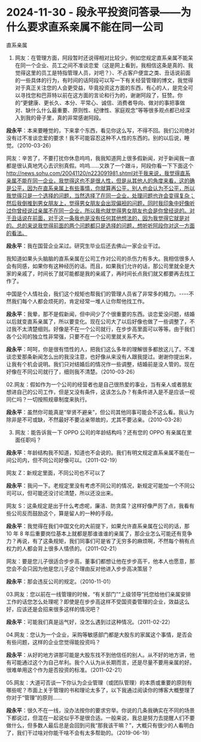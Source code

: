 # 2024-11-30 - 段永平投资问答录——为什么要求直系亲属不能在同一公司

直系亲属 

01. 网友：在管理方面，阿段暂时还说得相对比较少。例如您规定直系亲属不能呆在同一个企业、员工之间不准谈恋爱（这是网上看到，我相信这条是真的、我觉得这里的员工是特指管理人员，对吧？）、不占客户便宜之类、丑话说前面的一些具体的行为，有时间的话阿段可以写一下有关经营管理的博文，我觉得对于真正关注您的人会更受益，毕竟投资这方面的东西，有心的人，是完全可以寻找您和巴菲特以前在这方面的言论和行为的，谢谢阿段了，狂赞。你的“更健康、更长久、本分、平常心、诚信、消费者导向、做对的事把事做对、缺什么什么最重要、原则性、纪律性、家庭观念”等等很多观点都已经深入到我的骨子里，真的非常感谢阿段。 

**段永平**：本来要睡觉的，下来拿个东西，看见你这么写，不得不回。我们公司绝对没有过不准谈恋爱的要求！我不可能容忍这种不人性的东西的。别的以后说，睡觉。（2010-03-26）

网友：辛苦了，不要打扰你休息呜呜，我我知道网上很多假新闻，对于新闻我一直都是很认真地凭心去识别真假。呜呜……又跌了一个跟斗，阿段你看一下下面这个 http://news.sohu.com/20041120/n223091981.shtml对于我来说，我觉得直系亲属不能在同一企业，我觉得这也不是很人性，但是从其他人的角度来看，这的确是公平，因为在直系亲属上有些事情，你就算再公平，别人也会认为不公平，所以我觉得只是一个选择的问题，当然选择了在同一企业，处理问题也许会变得复杂；然后我倒推到男女朋友上，觉得男女朋友会出现偏袒的问题，同时我印象中好像听过你曾经说过亲属不在同一企业，所以我也就觉得男女朋友也会是你曾经说的。对于丑话说在前面，对于这一条我也是没有任何其他想法的，因为我觉得它就是对的。总的来说我觉得前面的两个问题都只是选择的问题，想听听阿段你对这一方面的看法。

**段永平**：我在国营企业呆过。研究生毕业后还去佛山一家企业干过。

我知道如果头头脑脑的直系亲属在公司工作对公司的杀伤力有多大。我相信很多人会有同感，如果你有这种经历的话。而且，如果我们允许的话，那公司里就全是大家的亲戚了，时间长了就可能都是我的亲戚了，再时间长点我们就又都要再去找工作了。

中国是个人情社会，我们这个规矩也帮我们的管理人员省了非常多的精力。----不然我们每个人都会烦死的，肯定经常一堆人让你帮他找工作。

**段永平**：我晕，那不是假新闻，但中间少了个很重要的东西。谈恋爱没问题，结婚以后就变直系亲属了，所以要变化。现在公司大了以后好像也做了一些调整了，不过我不太清楚细则。好像是不在一个公司就行，在步步高里面可以等等。由于我们各个公司的独立性非常强，只要不在一个公司里就关系不大。

**段永平**：呵呵，你是很有悟性的人，把我们这么多年的理解很多都放这儿了。不准谈恋爱那条新闻怎么出的我没注意，也好像从来没有人跟我提过。谢谢你提出来，让我有个机会说明。我们只对结婚后的情况作一些调整，结婚前是没人管的。现在好像在不同公司就行了，细则我不清楚。（2010-03-26）

02.网友：假如作为一个公司的经营者也是自己很热爱的事业，当有亲人或者朋友想进自己的公司工作，但是又没有条件，这该怎么办？有条件进入是不是应该一视同仁吗？一切按照规章制度来执行。

**段永平**：虽然你可能真是“举贤不避亲”，但公司其他同事可能会不这么看。我认为除非是不可或缺，不然最好不要沾亲带故的，尤其不要沾亲。（2010-03-28）

03. 网友：能告诉我一下 OPPO 公司的年龄结构吗？还有您的 OPPO 有亲属在里面任职吗？

**段永平**：年龄结构我不知道，知道也不会说的。我们有明文规定直系亲属不能在一间公司内，但不同公司好像可以。（2011-02-19）

网友 Z：新规定里面，不同公司也不可以了

**段永平**：我问一下。老规定里没有考虑不同公司的情况，新规定可能加一个不同公司可以，但可能还没讨论清楚，所以还没出来。

网友 S：这条规定是出于什么考虑呢，廉洁、防贪腐？这样好像严厉了点，我看有些公司反而鼓励这个，算是留人的一种的手段。

**段永平**：我觉得在我们中国文化的大前提下，如果允许直系亲属在公司的话，那10 年 8 年后重要岗位基本上就都是那谁谁谁的亲属了，那企业怎么可能还有竞争力？再说，有了这条规矩，我们同事们可是省了无穷多的麻烦啊，不然每个稍有点权力的人都会背上很多人情债的。（2011-02-21）

网友：要是您儿子很适合步步高，董事们都想让他在步步高干，他本人也愿意，那您会不会只因为他是您儿子这个理由反对他进入步步高决策层？

**段永平**：那会违反公司的规定。（2010-11-01）

03.网友：您以前在一线管理的时候，“有关部门”“上级领导”托您给他们亲属安排工作的话您怎么处理呢？即使是在步步高这样不受国资委管理的企业，效益这么好，应该还是会招来很多这样的情况吧？

**段永平**：可能我们真是运气好，没怎么遇到过这种情况。（2011-02-22）

04.网友：您认为一个企业，采购等敏感部门都是大股东的家属这个事情，是否会有些问题，这样的企业您觉得能投资吗？

**段永平**：从好的地方讲那可能是大股东找不到他信任的别人。从不好的地方讲，他有可能通过这个为自己牟利。我个人认为从长期而言，还是尽量不要用亲属的好。很难单用这个作为是否投资的标准。（2011-02-21）

05.网友：大道可否谈一下你认为企业管理（或团队管理）的本质或重要的原则有哪些呢？市面上关于管理的书和理论太多了，以下我通过阅读你的博客大概整理了你对于“管理”的原则……

**段永平**：很久不在一线，没办法按你的要求穷举。你说的几条我确实在不同的场景下都说过，但混在一起说似乎不是很合适。一般来说，我总是努力去提醒人们不要做什么，但多数人最后总是会回到问我“那我该干嘛？”，大概只有很少的人看明白了，我们干过啥对你能干啥不会有太多帮助的。（2019-06-19）